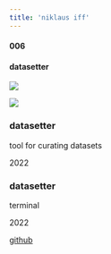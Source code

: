 ```yaml
---
title: 'niklaus iff'
---
```

<!-- number//title -->
<div class="work-col1">

#### 006

#### datasetter

</div>

<!-- images -->
<div class="work-col2-3">
<div class="work-col2">
<div class="work-img">

![](/images/dataset.jpg)

</div>
<div class="work-img">

![](/images/dataset2.jpg)

</div>
</div>

<!-- image info -->
<!-- if video double div -->
<div class="work-col3">
<div class="work-col3-div">

### datasetter

tool for curating datasets

2022

</div>
<div class="work-col3-div">

### datasetter

terminal

2022

</div>
</div>
</div>

<!-- links -->
<div class="work-col4">

<!-- <a class="work-links" href="https://doc.niklausiff.ch/" target="_blank">doc</a> -->

<a class="work-links" href="https://github.com/nikischwdrtr/datasetter" target="_blank">github</a>

</div>

<!-- text -->

#### 